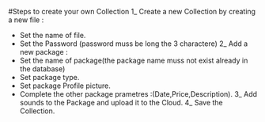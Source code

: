 
#Steps to create your own Collection
1_ Create a new Collection by creating a new file :
- Set the name of file. 
- Set the Password (password muss be long the 3 charactere)
2_ Add a new package :
- Set the name of package(the package name muss not exist already in the database)
- Set package type.
- Set package Profile picture.
- Complete the other package prametres :(Date,Price,Description).
3_ Add sounds to the Package and upload it to the Cloud.
4_ Save the Collection. 

